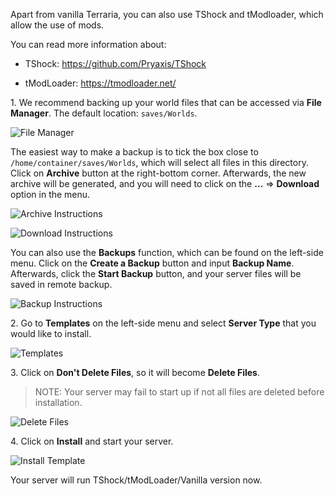Apart from vanilla Terraria, you can also use TShock and tModloader, which allow the use of mods. 

You can read more information about: 
* TShock: https://github.com/Pryaxis/TShock 

* tModLoader: https://tmodloader.net/

1\. We recommend backing up your world files that can be accessed via **File Manager**. The default location: `saves/Worlds`. 

![File Manager](../images/file-manager.png)

The easiest way to make a backup is to tick the box close to `/home/container/saves/Worlds`, which will select all files in this directory. Click on **Archive** button at the right-bottom corner. Afterwards, the new archive will be generated, and you will need to click on the **...** => **Download** option in the menu.

![Archive Instructions](../images/archive-instructions.png)

![Download Instructions](../images/download-instructions.png)

You can also use the **Backups** function, which can be found on the left-side menu. Click on the **Create a Backup** button and input **Backup Name**. Afterwards, click the **Start Backup** button, and your server files will be saved in remote backup.

![Backup Instructions](../images/backup-instructions.png)

2\. Go to **Templates** on the left-side menu and select **Server Type** that you would like to install.

![Templates](../images/templates.png)

3\. Click on **Don't Delete Files**, so it will become **Delete Files**.
> NOTE: Your server may fail to start up if not all files are deleted before installation. 

![Delete Files](../images/delete-files.png)

4\. Click on **Install** and start your server.

![Install Template](../images/install-template.png)

Your server will run TShock/tModLoader/Vanilla version now. 

 